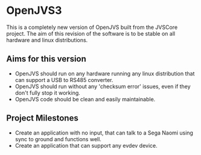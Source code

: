 # OpenJVS3

This is a completely new version of OpenJVS built from the JVSCore project. The aim of this revision of the software is to be stable on all hardware and linux distributions.

## Aims for this version

- OpenJVS should run on any hardware running any linux distribution that can support a USB to RS485 converter.
- OpenJVS should run without any 'checksum error' issues, even if they don't fully stop it working.
- OpenJVS code should be clean and easily maintainable.

## Project Milestones

- Create an application with no input, that can talk to a Sega Naomi using sync to ground and functions well.
- Create an application that can support any evdev device.
